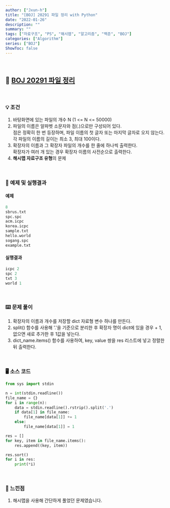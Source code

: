 ```yaml
---
author: ["Jxun-h"]
title: "[BOJ] 20291 파일 정리 with Python"
date: "2022-01-26"
description: ""
summary: ""
tags: ["자료구조", "PS", "해시맵", "알고리즘", "백준", "BOJ"]
categories: ["Algorithm"]
series: ["BOJ"]
ShowToc: false
---
```


<br>

## 📌 <a href="https://www.acmicpc.net/problem/20291" target="_blank">BOJ 20291 파일 정리</a>

<br>

### 💡 조건

1.  바탕화면에 있는 파일의 개수 N (1 <= N <= 50000)
2.  파일의 이름은 알파벳 소문자와 점(.)으로만 구성되어 있다.  
    점은 정확히 한 번 등장하며, 파일 이름의 첫 글자 또는 마지막 글자로 오지 않는다.  
    각 파일의 이름의 길이는 최소 3, 최대 100이다.
3.  확장자의 이름과 그 확장자 파일의 개수를 한 줄에 하나씩 출력한다.  
    확장자가 여러 개 있는 경우 확장자 이름의 사전순으로 출력한다.
4.  **해시맵 자료구조 유형**의 문제

<br>

### 🔖 예제 및 실행결과

#### 예제

```py
8
sbrus.txt
spc.spc
acm.icpc
korea.icpc
sample.txt
hello.world
sogang.spc
example.txt
```

#### 실행결과

```py
icpc 2
spc 2
txt 3
world 1
```

<br>

### ⌨️ 문제 풀이

1.  확장자의 이름과 개수를 저장할 dict 자료형 변수 하나를 만든다.
2.  split() 함수를 사용해 '.'을 기준으로 분리한 후 확장자 명이 dict에 있을 경우 + 1, 없으면 새로 추가한 후 1값을 넣는다.
3.  dict\_name.items() 함수를 사용하여, key, value 쌍을 res 리스트에 넣고 정렬한 뒤 출력한다.

<br>

### 🖥 소스 코드

```py
from sys import stdin

n = int(stdin.readline())
file_name = {}
for i in range(n):
    data = stdin.readline().rstrip().split('.')
    if data[1] in file_name:
        file_name[data[1]] += 1
    else:
        file_name[data[1]] = 1

res = []
for key, item in file_name.items():
    res.append((key, item))

res.sort()
for i in res:
    print(*i)
```

<br>

### 💾 느낀점

1.  해시맵을 사용해 간단하게 풀었던 문제였습니다.